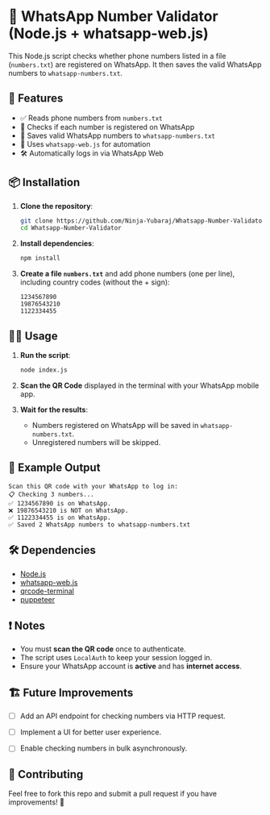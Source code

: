 # 📲 WhatsApp Number Validator (Node.js + whatsapp-web.js)
This Node.js script checks whether phone numbers listed in a file (`numbers.txt`) are registered on WhatsApp. It then saves the valid WhatsApp numbers to `whatsapp-numbers.txt`.


## 🚀 Features
- ✅ Reads phone numbers from `numbers.txt`
- 🔎 Checks if each number is registered on WhatsApp
- 📄 Saves valid WhatsApp numbers to `whatsapp-numbers.txt`
- 🔄 Uses `whatsapp-web.js` for automation
- 🛠️ Automatically logs in via WhatsApp Web


## 📦 Installation
1. **Clone the repository**:
   ```sh
   git clone https://github.com/Ninja-Yubaraj/Whatsapp-Number-Validator
   cd Whatsapp-Number-Validator
   ```

2. **Install dependencies**:
   ```sh
   npm install
   ```

3. **Create a file `numbers.txt`** and add phone numbers (one per line), including country codes (without the + sign):
   ```
   1234567890
   19876543210
   1122334455
   ```


## 🏃‍♂️ Usage
1. **Run the script**:
   ```sh
   node index.js
   ```

2. **Scan the QR Code** displayed in the terminal with your WhatsApp mobile app.

3. **Wait for the results**:
   - Numbers registered on WhatsApp will be saved in `whatsapp-numbers.txt`.
   - Unregistered numbers will be skipped.


## 📌 Example Output
```
Scan this QR code with your WhatsApp to log in:
📋 Checking 3 numbers...
✅ 1234567890 is on WhatsApp.
❌ 19876543210 is NOT on WhatsApp.
✅ 1122334455 is on WhatsApp.
✅ Saved 2 WhatsApp numbers to whatsapp-numbers.txt
```


## 🛠️ Dependencies
- [Node.js](https://nodejs.org/)
- [whatsapp-web.js](https://www.npmjs.com/package/whatsapp-web.js)
- [qrcode-terminal](https://www.npmjs.com/package/qrcode-terminal)
- [puppeteer](https://www.npmjs.com/package/puppeteer)


## ❗ Notes
- You must **scan the QR code** once to authenticate.
- The script uses `LocalAuth` to keep your session logged in.
- Ensure your WhatsApp account is **active** and has **internet access**.


## 🏗️ Future Improvements
- [ ] Add an API endpoint for checking numbers via HTTP request.
- [ ] Implement a UI for better user experience.
- [ ] Enable checking numbers in bulk asynchronously.


## 🤝 Contributing
Feel free to fork this repo and submit a pull request if you have improvements! 🚀
